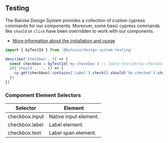 ## Testing
 
The Baloise Design System provides a collection of custom cypress commands for our components. Moreover, some basic cypress commands like `should` or `click` have been overridden to work with our components.
 
- [More information about the installation and usage](?path=/docs/development-testing--page)
 
<!-- START: human documentation -->
 
```typescript
import { byTestId } from '@baloise/design-system-testing'

describe('Checkbox', () => {
  const checkbox = byTestId('my-checkbox') // [data-testid="my-checkbox"]
  it('should ...', () => {
    cy.get(checkbox).contains('Label').check().should('be.checked').should('not.be.disabled')
  })
})
```
 
<!-- END: human documentation -->
 
 
### Component Element Selectors

| Selector       | Element               |
| -------------- | --------------------- |
| checkbox.input | Native input element. |
| checkbox.label | Label element.        |
| checkbox.text  | Label span element.   |

